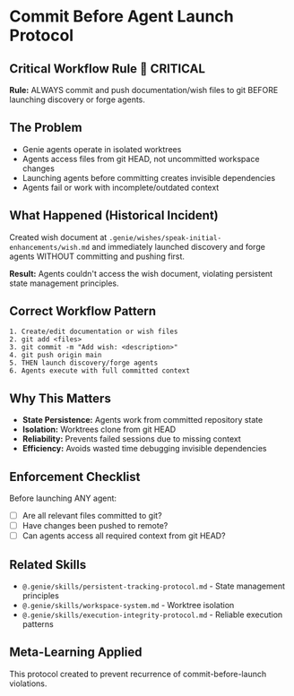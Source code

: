 # Commit Before Agent Launch Protocol

## Critical Workflow Rule 🔴 CRITICAL

**Rule:** ALWAYS commit and push documentation/wish files to git BEFORE launching discovery or forge agents.

## The Problem
- Genie agents operate in isolated worktrees
- Agents access files from git HEAD, not uncommitted workspace changes
- Launching agents before committing creates invisible dependencies
- Agents fail or work with incomplete/outdated context

## What Happened (Historical Incident)
Created wish document at `.genie/wishes/speak-initial-enhancements/wish.md` and immediately launched discovery and forge agents WITHOUT committing and pushing first.

**Result:** Agents couldn't access the wish document, violating persistent state management principles.

## Correct Workflow Pattern
```
1. Create/edit documentation or wish files
2. git add <files>
3. git commit -m "Add wish: <description>"
4. git push origin main
5. THEN launch discovery/forge agents
6. Agents execute with full committed context
```

## Why This Matters
- **State Persistence:** Agents work from committed repository state
- **Isolation:** Worktrees clone from git HEAD
- **Reliability:** Prevents failed sessions due to missing context
- **Efficiency:** Avoids wasted time debugging invisible dependencies

## Enforcement Checklist
Before launching ANY agent:
- [ ] Are all relevant files committed to git?
- [ ] Have changes been pushed to remote?
- [ ] Can agents access all required context from git HEAD?

## Related Skills
- `@.genie/skills/persistent-tracking-protocol.md` - State management principles
- `@.genie/skills/workspace-system.md` - Worktree isolation
- `@.genie/skills/execution-integrity-protocol.md` - Reliable execution patterns

## Meta-Learning Applied
This protocol created to prevent recurrence of commit-before-launch violations.